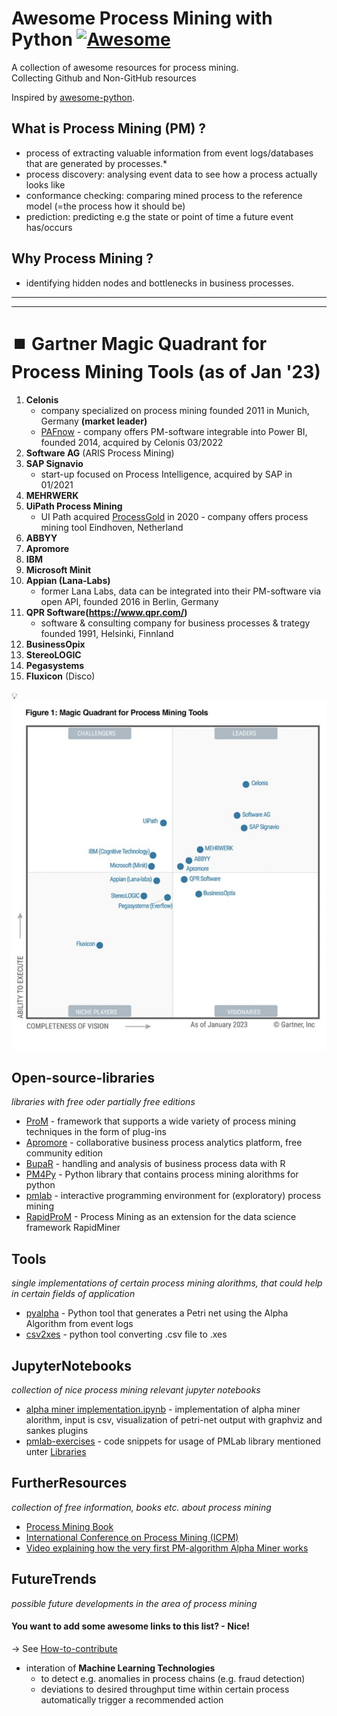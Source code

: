 # Awesome Process Mining with Python [![Awesome](https://cdn.rawgit.com/sindresorhus/awesome/d7305f38d29fed78fa85652e3a63e154dd8e8829/media/badge.svg)](https://github.com/sindresorhus/awesome)
A collection of awesome resources for process mining. <br>
Collecting Github and Non-GitHub resources

Inspired by [awesome-python](https://github.com/vinta/awesome-python).


## What is Process Mining (PM) ? <br>
* process of extracting valuable information from event logs/databases that are generated by processes.*
 * process discovery: analysing event data to see how a process actually looks like
 * conformance checking: comparing mined process to the reference model (=the process how it should be)
 * prediction: predicting e.g the state or point of time a future event has/occurs  

## Why Process Mining ? <br>
* identifying hidden nodes and bottlenecks in business processes.

---
---
# ⏹️ Gartner Magic Quadrant for Process Mining Tools (as of Jan '23)

1. **Celonis**
   * company specialized on process mining founded 2011 in Munich, Germany <b>(market leader) </b>
   * [PAFnow](https://pafnow.com/) - company offers PM-software integrable into Power BI, founded 2014, acquired by Celonis 03/2022
2. **Software AG** (ARIS Process Mining)
3. **SAP Signavio**
   * start-up focused on Process Intelligence, acquired by SAP in 01/2021 
5. **MEHRWERK**
6. **UiPath Process Mining** 
    * UI Path acquired [ProcessGold](https://processgold.com) in 2020 - company offers process mining tool Eindhoven, Netherland
7. **ABBYY**
8. **Apromore**
9. **IBM**
10. **Microsoft Minit**
11. **Appian (Lana-Labs)**
    * former Lana Labs, data can be integrated into their PM-software via open API, founded 2016 in Berlin, Germany
13. **QPR Software(https://www.qpr.com/)**
    * software & consulting company for business processes & trategy founded 1991, Helsinki, Finnland
15. **BusinessOpix**
16.  **StereoLOGIC**
17.  **Pegasystems**
18. **Fluxicon** (Disco)

💡 ![Gartner Process Mining 2023](2023-gartner-process-mining.jpg)

## Open-source-libraries
*libraries with free oder partially free editions*

* [ProM](http://promtools.org/doku.php) - framework that supports a wide variety of process mining techniques in the form of plug-ins
* [Apromore](https://apromore.org) - collaborative business process analytics platform, free community edition
* [BupaR](https://bupar.net/) - handling and analysis of business process data with R
* [PM4Py](https://pm4py.fit.fraunhofer.de/) - Python library that contains process mining alorithms for python
* [pmlab](https://github.com/pmlab/pmlab-full) -  interactive programming environment for (exploratory) process mining
* [RapidProM](https://github.com/rapidprom) - Process Mining as an extension for the data science framework RapidMiner

## Tools
*single implementations of certain process mining alorithms, that could help in certain fields of application*

* [pyalpha](https://github.com/zhoudaxia233/pyalpha) - Python tool that generates a Petri net using the Alpha Algorithm from event logs
* [csv2xes](https://github.com/rudeigerc/csv2xes) - python tool converting .csv file to .xes 

## JupyterNotebooks
*collection of nice process mining relevant jupyter notebooks*

* [alpha miner implementation.ipynb](https://github.com/mehdi149/Learning-projects/blob/master/Alpha%20miner%20implementation.ipynb) - implementation of alpha miner alorithm, input is csv, visualization of petri-net output with graphviz and sankes plugins
* [pmlab-exercises](https://github.com/pmlab/pmlab-exercises/tree/master/from-scratch) - code snippets for usage of PMLab library mentioned unter [Libraries](#libraries)
 
## FurtherResources
*collection of free information, books etc. about process mining*

* [Process Mining Book](https://fluxicon.com/book/read/#)
* [International Conference on Process Mining (ICPM)](https://icpmconference.org)
* [Video explaining how the very first PM-algorithm Alpha Miner works](https://www.futurelearn.com/courses/process-mining/0/steps/15636)
 
## FutureTrends
*possible future developments in the area of process mining*

#### You want to add some awesome links to this list?  - Nice!<br> 
→ See [How-to-contribute](https://github.com/TheWoops/awesome-processmining/blob/master/CONTRIBUTING.md)

* interation of <b>Machine Learning Technologies</b>
    * to detect e.g. anomalies in process chains (e.g. fraud detection)
    * deviations to desired throughput time within certain process automatically trigger a recommended action
    
